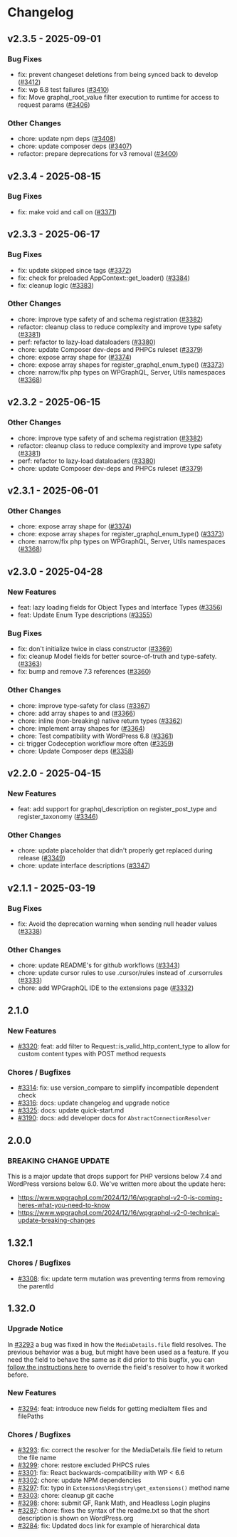 # Changelog

## v2.3.5 - 2025-09-01

### Bug Fixes

- fix: prevent changeset deletions from being synced back to develop ([#3412](https://github.com/jasonbahl/automation-tests/pull/3412))
- fix: wp 6.8 test failures ([#3410](https://github.com/jasonbahl/automation-tests/pull/3410))
- fix: Move graphql_root_value filter execution to runtime for access to request params ([#3406](https://github.com/jasonbahl/automation-tests/pull/3406))

### Other Changes

- chore: update npm deps ([#3408](https://github.com/jasonbahl/automation-tests/pull/3408))
- chore: update composer deps ([#3407](https://github.com/jasonbahl/automation-tests/pull/3407))
- refactor: prepare deprecations for v3 removal ([#3400](https://github.com/jasonbahl/automation-tests/pull/3400))



## v2.3.4 - 2025-08-15

### Bug Fixes

- fix: make  void and call on  ([#3371](https://github.com/jasonbahl/automation-tests/pull/3371))

## v2.3.3 - 2025-06-17

### Bug Fixes

- fix: update skipped since tags ([#3372](https://github.com/jasonbahl/automation-tests/pull/3372))
- fix: check for preloaded AppContext::get_loader() ([#3384](https://github.com/jasonbahl/automation-tests/pull/3384))
- fix: cleanup  logic ([#3383](https://github.com/jasonbahl/automation-tests/pull/3383))

### Other Changes

- chore: improve type safety of  and schema registration ([#3382](https://github.com/jasonbahl/automation-tests/pull/3382))
- refactor: cleanup  class to reduce complexity and improve type safety ([#3381](https://github.com/jasonbahl/automation-tests/pull/3381))
- perf: refactor  to lazy-load dataloaders ([#3380](https://github.com/jasonbahl/automation-tests/pull/3380))
- chore: update Composer dev-deps and PHPCs ruleset ([#3379](https://github.com/jasonbahl/automation-tests/pull/3379))
- chore: expose array shape for   ([#3374](https://github.com/jasonbahl/automation-tests/pull/3374))
- chore: expose array shapes for register_graphql_enum_type()  ([#3373](https://github.com/jasonbahl/automation-tests/pull/3373))
- chore: narrow/fix php types on WPGraphQL, Server, Utils namespaces ([#3368](https://github.com/jasonbahl/automation-tests/pull/3368))



## v2.3.2 - 2025-06-15

### Other Changes

- chore: improve type safety of  and schema registration ([#3382](https://github.com/jasonbahl/automation-tests/pull/3382))
- refactor: cleanup  class to reduce complexity and improve type safety ([#3381](https://github.com/jasonbahl/automation-tests/pull/3381))
- perf: refactor  to lazy-load dataloaders ([#3380](https://github.com/jasonbahl/automation-tests/pull/3380))
- chore: update Composer dev-deps and PHPCs ruleset ([#3379](https://github.com/jasonbahl/automation-tests/pull/3379))



## v2.3.1 - 2025-06-01

### Other Changes

- chore: expose array shape for   ([#3374](https://github.com/jasonbahl/automation-tests/pull/3374))
- chore: expose array shapes for register_graphql_enum_type()  ([#3373](https://github.com/jasonbahl/automation-tests/pull/3373))
- chore: narrow/fix php types on WPGraphQL, Server, Utils namespaces ([#3368](https://github.com/jasonbahl/automation-tests/pull/3368))

## v2.3.0 - 2025-04-28

### New Features

- feat: lazy loading fields for Object Types and Interface Types ([#3356](https://github.com/jasonbahl/automation-tests/pull/3356))
- feat: Update Enum Type descriptions ([#3355](https://github.com/jasonbahl/automation-tests/pull/3355))

### Bug Fixes

- fix: don't initialize  twice in class constructor ([#3369](https://github.com/jasonbahl/automation-tests/pull/3369))
- fix: cleanup Model fields for better source-of-truth and type-safety. ([#3363](https://github.com/jasonbahl/automation-tests/pull/3363))
- fix: bump  and remove 7.3 references ([#3360](https://github.com/jasonbahl/automation-tests/pull/3360))

### Other Changes

- chore: improve type-safety for  class ([#3367](https://github.com/jasonbahl/automation-tests/pull/3367))
- chore: add array shapes to  and  ([#3366](https://github.com/jasonbahl/automation-tests/pull/3366))
- chore: inline (non-breaking) native return types ([#3362](https://github.com/jasonbahl/automation-tests/pull/3362))
- chore: implement array shapes for  ([#3364](https://github.com/jasonbahl/automation-tests/pull/3364))
- chore: Test compatibility with WordPress 6.8 ([#3361](https://github.com/jasonbahl/automation-tests/pull/3361))
- ci: trigger Codeception workflow more often ([#3359](https://github.com/jasonbahl/automation-tests/pull/3359))
- chore: Update Composer deps ([#3358](https://github.com/jasonbahl/automation-tests/pull/3358))



## v2.2.0 - 2025-04-15

### New Features

- feat: add support for graphql_description on register_post_type and register_taxonomy ([#3346](https://github.com/jasonbahl/automation-tests/pull/3346))

### Other Changes

- chore: update  placeholder that didn't properly get replaced during release ([#3349](https://github.com/jasonbahl/automation-tests/pull/3349))
- chore: update interface descriptions ([#3347](https://github.com/jasonbahl/automation-tests/pull/3347))

## v2.1.1 - 2025-03-19

### Bug Fixes

- fix: Avoid the deprecation warning when sending null header values ([#3338](https://github.com/jasonbahl/automation-tests/pull/3338))

### Other Changes

- chore: update README's for github workflows ([#3343](https://github.com/jasonbahl/automation-tests/pull/3343))
- chore: update cursor rules to use .cursor/rules instead of .cursorrules ([#3333](https://github.com/jasonbahl/automation-tests/pull/3333))
- chore: add WPGraphQL IDE to the extensions page ([#3332](https://github.com/jasonbahl/automation-tests/pull/3332))



## 2.1.0

### New Features
- [#3320](https://github.com/wp-graphql/wp-graphql/pull/3320): feat: add filter to Request::is_valid_http_content_type to allow for custom content types with POST method requests

### Chores / Bugfixes
- [#3314](https://github.com/wp-graphql/wp-graphql/pull/3314): fix: use version_compare to simplify incompatible dependent check
- [#3316](https://github.com/wp-graphql/wp-graphql/pull/3316): docs: update changelog and upgrade notice
- [#3325](https://github.com/wp-graphql/wp-graphql/pull/3325): docs: update quick-start.md
- [#3190](https://github.com/wp-graphql/wp-graphql/pull/3190): docs: add developer docs for `AbstractConnectionResolver`

## 2.0.0

### BREAKING CHANGE UPDATE
This is a major update that drops support for PHP versions below 7.4 and WordPress versions below 6.0. We've written more about the update here:
- https://www.wpgraphql.com/2024/12/16/wpgraphql-v2-0-is-coming-heres-what-you-need-to-know
- https://www.wpgraphql.com/2024/12/16/wpgraphql-v2-0-technical-update-breaking-changes

## 1.32.1

### Chores / Bugfixes
- [#3308](https://github.com/wp-graphql/wp-graphql/pull/3308): fix: update term mutation was preventing terms from removing the parentId

## 1.32.0

### Upgrade Notice
In [#3293](https://github.com/wp-graphql/wp-graphql/pull/3293) a bug was fixed in how the `MediaDetails.file` field resolves. The previous behavior was a bug, but might have been used as a feature. If you need the field to behave the same as it did prior to this bugfix, you can [follow the instructions here](https://github.com/wp-graphql/wp-graphql/pull/3293) to override the field's resolver to how it worked before.

### New Features
- [#3294](https://github.com/wp-graphql/wp-graphql/pull/3294): feat: introduce new fields for getting mediaItem files and filePaths

### Chores / Bugfixes
- [#3293](https://github.com/wp-graphql/wp-graphql/pull/3293): fix: correct the resolver for the MediaDetails.file field to return the file name
- [#3299](https://github.com/wp-graphql/wp-graphql/pull/3299): chore: restore excluded PHPCS rules
- [#3301](https://github.com/wp-graphql/wp-graphql/pull/3301): fix: React backwards-compatibility with WP < 6.6
- [#3302](https://github.com/wp-graphql/wp-graphql/pull/3302): chore: update NPM dependencies
- [#3297](https://github.com/wp-graphql/wp-graphql/pull/3297): fix: typo in `Extensions\Registry\get_extensions()` method name
- [#3303](https://github.com/wp-graphql/wp-graphql/pull/3303): chore: cleanup git cache
- [#3298](https://github.com/wp-graphql/wp-graphql/pull/3298): chore: submit GF, Rank Math, and Headless Login plugins
- [#3287](https://github.com/wp-graphql/wp-graphql/pull/3287): chore: fixes the syntax of the readme.txt so that the short description is shown on WordPress.org
- [#3284](https://github.com/wp-graphql/wp-graphql/pull/3284): fix: Updated docs link for example of hierarchical data

